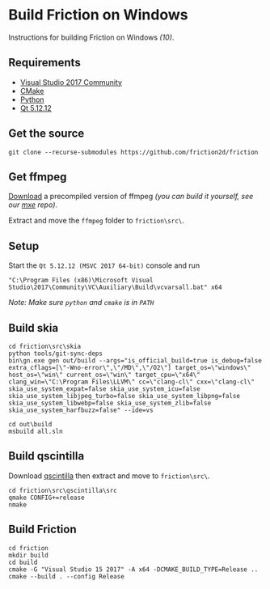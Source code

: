 # Build Friction on Windows

Instructions for building Friction on Windows *(10)*.

## Requirements

* [Visual Studio 2017 Community](https://visualstudio.microsoft.com/vs/older-downloads/)
* [CMake](https://cmake.org/files/v3.26/cmake-3.26.4-windows-x86_64.msi)
* [Python](https://www.python.org/ftp/python/3.11.3/python-3.11.3-amd64.exe)
* [Qt 5.12.12](https://download.qt.io/archive/qt/5.12/5.12.12/qt-opensource-windows-x86-5.12.12.exe)


## Get the source

```
git clone --recurse-submodules https://github.com/friction2d/friction
```

## Get ffmpeg

[Download](https://sourceforge.net/projects/friction/files/source/friction-ffmpeg-444-bin.7z/download) a precompiled version of ffmpeg *(you can build it yourself, see our [mxe](https://github.com/friction2d/mxe) repo)*.

Extract and move the `ffmpeg` folder to `friction\src\`.

## Setup

Start the `Qt 5.12.12 (MSVC 2017 64-bit)` console and run

```
"C:\Program Files (x86)\Microsoft Visual Studio\2017\Community\VC\Auxiliary\Build\vcvarsall.bat" x64
```

*Note: Make sure `python` and `cmake` is in `PATH`*

## Build skia

```
cd friction\src\skia
python tools/git-sync-deps
bin\gn.exe gen out/build --args="is_official_build=true is_debug=false extra_cflags=[\"-Wno-error\",\"/MD\",\"/O2\"] target_os=\"windows\" host_os=\"win\" current_os=\"win\" target_cpu=\"x64\" clang_win=\"C:\Program Files\LLVM\" cc=\"clang-cl\" cxx=\"clang-cl\" skia_use_system_expat=false skia_use_system_icu=false skia_use_system_libjpeg_turbo=false skia_use_system_libpng=false skia_use_system_libwebp=false skia_use_system_zlib=false skia_use_system_harfbuzz=false" --ide=vs
```
```
cd out\build
msbuild all.sln
```

## Build qscintilla

Download [qscintilla](https://www.riverbankcomputing.com/static/Downloads/QScintilla/2.13.4/QScintilla_src-2.13.4.tar.gz) then extract and move to ``friction\src\``.

```
cd friction\src\qscintilla\src
qmake CONFIG+=release
nmake
```

## Build Friction

```
cd friction
mkdir build
cd build
cmake -G "Visual Studio 15 2017" -A x64 -DCMAKE_BUILD_TYPE=Release ..
cmake --build . --config Release
```
